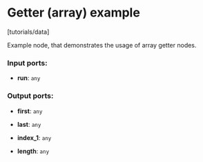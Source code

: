 # Getter (array) example

[tutorials/data]

Example node, that demonstrates the usage of array getter nodes.

### Input ports:

* __run__: `any`

### Output ports:

* __first__: `any`


* __last__: `any`


* __index_1__: `any`


* __length__: `any`

